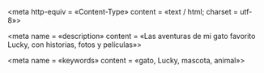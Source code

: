 <head>

  <title> Las aventuras de mi gato Lucky</title>

  <meta http-equiv = «Content-Type» content = «text / html; charset = utf-8»>

  <meta name = «description» content = «Las aventuras de mi gato favorito Lucky, con historias, fotos y películas»>

  <meta name = «keywords» content = «gato, Lucky, mascota, animal»>

  <link rel = «stylesheet» type = «text / css» href = «/ style.css»>

  <link rel = «icono de acceso directo» href = «/ favicon.ico»>

</head>
